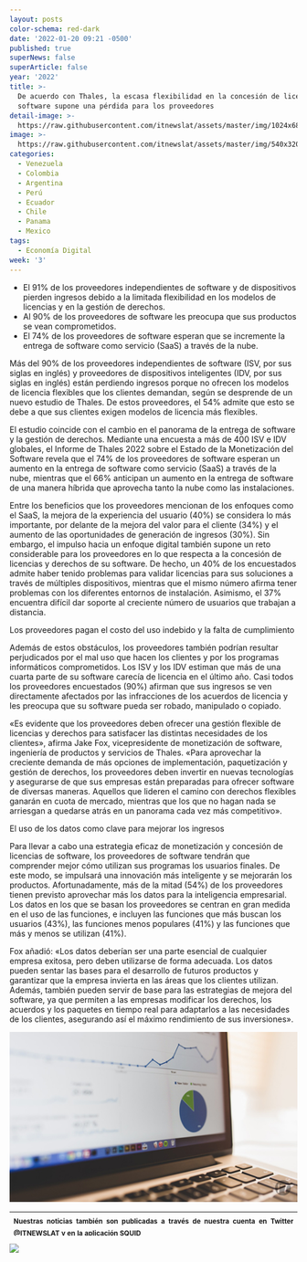 ```yaml
---
layout: posts
color-schema: red-dark
date: '2022-01-20 09:21 -0500'
published: true
superNews: false
superArticle: false
year: '2022'
title: >-
  De acuerdo con Thales, la escasa flexibilidad en la concesión de licencias de
  software supone una pérdida para los proveedores
detail-image: >-
  https://raw.githubusercontent.com/itnewslat/assets/master/img/1024x680/analisis-bancarios-g.jpg
image: >-
  https://raw.githubusercontent.com/itnewslat/assets/master/img/540x320/analisis-bancarios-p.jpg
categories:
  - Venezuela
  - Colombia
  - Argentina
  - Perú
  - Ecuador
  - Chile
  - Panama
  - Mexico
tags:
  - Economía Digital
week: '3'
---
```

- El 91% de los proveedores independientes de software y de dispositivos pierden ingresos debido a la limitada flexibilidad en los modelos de licencias y en la gestión de derechos.
- Al 90% de los proveedores de software les preocupa que sus productos se vean comprometidos.
- El 74% de los proveedores de software esperan que se incremente la entrega de software como servicio (SaaS) a través de la nube.

Más del 90% de los proveedores independientes de software (ISV, por sus siglas en inglés) y proveedores de dispositivos inteligentes (IDV, por sus siglas en inglés) están perdiendo ingresos porque no ofrecen los modelos de licencia flexibles que los clientes demandan, según se desprende de un nuevo estudio de Thales. De estos proveedores, el 54% admite que esto se debe a que sus clientes exigen modelos de licencia más flexibles.

El estudio coincide con el cambio en el panorama de la entrega de software y la gestión de derechos. Mediante una encuesta a más de 400 ISV e IDV globales, el Informe de Thales 2022 sobre el Estado de la Monetización del Software revela que el 74% de los proveedores de software esperan un aumento en la entrega de software como servicio (SaaS) a través de la nube, mientras que el 66% anticipan un aumento en la entrega de software de una manera híbrida que aprovecha tanto la nube como las instalaciones.

Entre los beneficios que los proveedores mencionan de los enfoques como el SaaS, la mejora de la experiencia del usuario (40%) se considera lo más importante, por delante de la mejora del valor para el cliente (34%) y el aumento de las oportunidades de generación de ingresos (30%). Sin embargo, el impulso hacia un enfoque digital también supone un reto considerable para los proveedores en lo que respecta a la concesión de licencias y derechos de su software. De hecho, un 40% de los encuestados admite haber tenido problemas para validar licencias para sus soluciones a través de múltiples dispositivos, mientras que el mismo número afirma tener problemas con los diferentes entornos de instalación. Asimismo, el 37% encuentra difícil dar soporte al creciente número de usuarios que trabajan a distancia.

Los proveedores pagan el costo del uso indebido y la falta de cumplimiento

Además de estos obstáculos, los proveedores también podrían resultar perjudicados por el mal uso que hacen los clientes y por los programas informáticos comprometidos. Los ISV y los IDV estiman que más de una cuarta parte de su software carecía de licencia en el último año.
Casi todos los proveedores encuestados (90%) afirman que sus ingresos se ven directamente afectados por las infracciones de los acuerdos de licencia y les preocupa que su software pueda ser robado, manipulado o copiado.

«Es evidente que los proveedores deben ofrecer una gestión flexible de licencias y derechos para satisfacer las distintas necesidades de los clientes», afirma Jake Fox, vicepresidente de monetización de software, ingeniería de productos y servicios de Thales. «Para aprovechar la creciente demanda de más opciones de implementación, paquetización y gestión de derechos, los proveedores deben invertir en nuevas tecnologías y asegurarse de que sus empresas están preparadas para ofrecer software de diversas maneras. Aquellos que lideren el camino con derechos flexibles ganarán en cuota de mercado, mientras que los que no hagan nada se arriesgan a quedarse atrás en un panorama cada vez más competitivo».

El uso de los datos como clave para mejorar los ingresos

Para llevar a cabo una estrategia eficaz de monetización y concesión de licencias de software, los proveedores de software tendrán que comprender mejor cómo utilizan sus programas los usuarios finales. De este modo, se impulsará una innovación más inteligente y se mejorarán los productos. Afortunadamente, más de la mitad (54%) de los proveedores tienen previsto aprovechar más los datos para la inteligencia empresarial. Los datos en los que se basan los proveedores se centran en gran medida en el uso de las funciones, e incluyen las funciones que más buscan los usuarios (43%), las funciones menos populares (41%) y las funciones que más y menos se utilizan (41%).

Fox añadió: «Los datos deberían ser una parte esencial de cualquier empresa exitosa, pero deben utilizarse de forma adecuada. Los datos pueden sentar las bases para el desarrollo de futuros productos y garantizar que la empresa invierta en las áreas que los clientes utilizan. Además, también pueden servir de base para las estrategias de mejora del software, ya que permiten a las empresas modificar los derechos, los acuerdos y los paquetes en tiempo real para adaptarlos a las necesidades de los clientes, asegurando así el máximo rendimiento de sus inversiones».

![](https://raw.githubusercontent.com/itnewslat/assets/master/img/540x320/analisis-bancarios-p.jpg)

<table style="height: 42px;" width="569">
<tbody>
<tr>
<td style="text-align: justify;"><sub><strong>Nuestras noticias también son publicadas a través de nuestra cuenta en Twitter <a href="https://twitter.com/itnewslat?lang=es">@ITNEWSLAT</a> y en la aplicación <a href="https://squidapp.co/en/">SQUID</a></strong></sub></td>
</tr>
</tbody>
</table>

<img src="https://tracker.metricool.com/c3po.jpg?hash=56f88a41e39ab42c063cc51676587a04"/>
